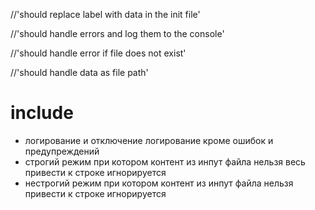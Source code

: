 
  //'should replace label with data in the init file'

  //'should handle errors and log them to the console'

  //'should handle error if file does not exist'


  //'should handle data as file path'
  
  # include
  - логирование и отключение логирование кроме ошибок и предупреждений
  - строгий режим при котором контент из инпут файла нельзя весь привести к строке игнорируется
  - нестрогий режим при котором контент из инпут файла нельзя привести к строке игнорируется